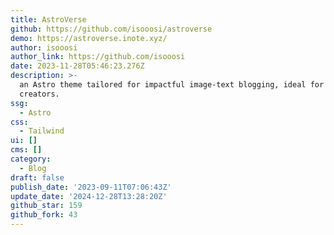 ```yaml
---
title: AstroVerse
github: https://github.com/isooosi/astroverse
demo: https://astroverse.inote.xyz/
author: isooosi
author_link: https://github.com/isooosi
date: 2023-11-28T05:46:23.276Z
description: >-
  an Astro theme tailored for impactful image-text blogging, ideal for content
  creators.
ssg:
  - Astro
css:
  - Tailwind
ui: []
cms: []
category:
  - Blog
draft: false
publish_date: '2023-09-11T07:06:43Z'
update_date: '2024-12-28T13:28:20Z'
github_star: 159
github_fork: 43
---
```

